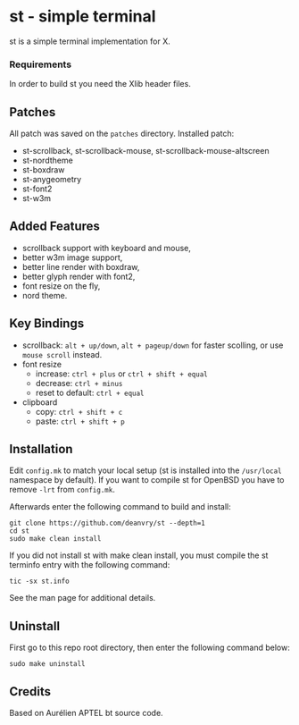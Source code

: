 # st - simple terminal
st is a simple terminal implementation for X.

### Requirements
In order to build st you need the Xlib header files.

## Patches
All patch was saved on the `patches` directory. Installed patch:
- st-scrollback, st-scrollback-mouse, st-scrollback-mouse-altscreen
- st-nordtheme
- st-boxdraw
- st-anygeometry
- st-font2
- st-w3m

## Added Features
- scrollback support with keyboard and mouse,
- better w3m image support,
- better line render with boxdraw,
- better glyph render with font2,
- font resize on the fly,
- nord theme.
 
## Key Bindings
- scrollback: `alt + up/down`, `alt + pageup/down` for faster scolling, or use `mouse scroll` instead.
- font resize
  - increase: `ctrl + plus` or `ctrl + shift + equal`
  - decrease: `ctrl + minus`
  - reset to default: `ctrl + equal`
- clipboard
  - copy: `ctrl + shift + c`
  - paste: `ctrl + shift + p`

## Installation
Edit `config.mk` to match your local setup (st is installed into the `/usr/local` namespace by default). 
If you want to compile st for OpenBSD you have to remove `-lrt` from `config.mk`.

Afterwards enter the following command to build and install:

    git clone https://github.com/deanvry/st --depth=1
    cd st
    sudo make clean install

If you did not install st with make clean install, you must compile
the st terminfo entry with the following command:

    tic -sx st.info

See the man page for additional details.

## Uninstall
First go to this repo root directory, then enter the following command below:

    sudo make uninstall

## Credits
Based on Aurélien APTEL <aurelien dot aptel at gmail dot com> bt source code.
